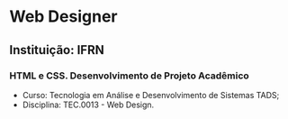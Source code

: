 # Web Designer

## Instituição: IFRN

### HTML e CSS. Desenvolvimento de Projeto Acadêmico

- Curso: Tecnologia em Análise e Desenvolvimento de Sistemas TADS;
- Disciplina: TEC.0013 - Web Design.
